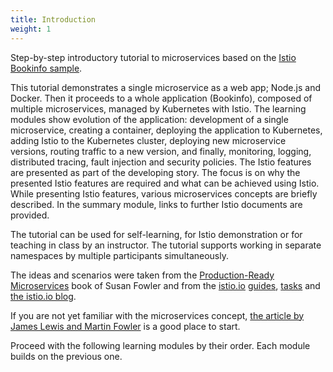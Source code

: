 ```yaml
---
title: Introduction
weight: 1
---
```



Step-by-step introductory tutorial to microservices based on the
[Istio Bookinfo sample](/docs/guides/bookinfo).

This tutorial demonstrates a single microservice as a web app; Node.js and Docker. Then it proceeds to a whole
application (Bookinfo), composed of multiple microservices, managed by Kubernetes with Istio. The learning modules show
evolution of the application: development of a single microservice, creating a container, deploying the application to
Kubernetes, adding Istio to the Kubernetes cluster, deploying new microservice versions, routing traffic to a new
version, and finally, monitoring, logging, distributed tracing, fault injection and security policies. The Istio
features are presented as part of the developing story. The focus is on why the presented Istio features are required
and what can be achieved using Istio. While presenting Istio features, various microservices concepts are briefly
described. In the summary module, links to further Istio documents are provided.

The tutorial can be used for self-learning, for Istio demonstration or for teaching in class by an instructor. The
tutorial supports working in separate namespaces by multiple participants simultaneously.

The ideas and scenarios were taken from the
[Production-Ready Microservices](http://shop.oreilly.com/product/0636920053675.do) book of Susan Fowler and from the
[istio.io](/) [guides](/docs/guides), [tasks](/docs/tasks) and [the istio.io blog](/blog).

If you are not yet familiar with the microservices concept,
[the article by James Lewis and Martin Fowler](https://martinfowler.com/articles/microservices.html) is a good place to
start.

Proceed with the following learning modules by their order. Each module builds on the previous one.
